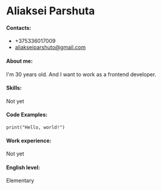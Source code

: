 # __Aliaksei Parshuta__
#### Contacts:
- +375336017009
- aliakseiparshuto@gmail.com
#### About me:
I'm 30 years old. And I want to work as a frontend developer.
#### Skills:
Not yet
#### Code Examples:
`print("Hello, world!")`
#### Work experience:
Not yet
#### English level:
Elementary